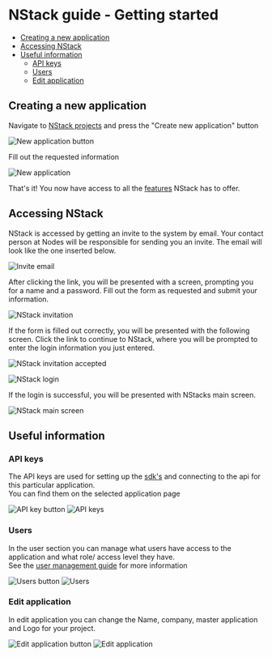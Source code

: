 # NStack guide - Getting started

* [Creating a new application](#creating-a-new-application)
* [Accessing NStack](#accessing-nstack)
* [Useful information](#useful-information)
	* [API keys](#api-keys)
	* [Users](#users)
	* [Edit application](#edit-application)

## Creating a new application

Navigate to [NStack projects](https://nstack.io/admin/projects) and press the "Create new application" button

![New application button](images/GettingStarted/New_application_button.png)

Fill out the requested information

![New application](images/GettingStarted/Create_new_application.png)

That's it! You now have access to all the [features](Features.md) NStack has to offer.

## Accessing NStack

NStack is accessed by getting an invite to the system by email. Your contact person at Nodes will be responsible for sending you an invite. The email will look like the one inserted below.

![Invite email](images/GettingStarted/invite_email.png)

After clicking the link, you will be presented with a screen, prompting you for a name and a password. Fill out the form as requested and submit your information.

![NStack invitation](images/GettingStarted/nstack_invitation.png)

If the form is filled out correctly, you will be presented with the following screen. Click the link to continue to NStack, where you will be prompted to enter the login information you just entered.

![NStack invitation accepted](images/GettingStarted/nstack_invitation_accepted.png)

![NStack login](images/GettingStarted/nstack_login.png)

If the login is successful, you will be presented with NStacks main screen.

![NStack main screen](images/GettingStarted/nstack_main.png)

## Useful information

### API keys
The API keys are used for setting up the [sdk's](Developers.md) and connecting to the api for this particular application.  
You can find them on the selected application page

![API key button](images/GettingStarted/API_Keys_Button.png)
![API keys](images/GettingStarted/API_Keys.png)

### Users
In the user section you can manage what users have access to the application and what role/ access level they have.  
See the [user management guide](User_management.md) for more information

![Users button](images/GettingStarted/Users_Button.png)
![Users](images/GettingStarted/Users.png)

### Edit application
In edit application you can change the Name, company, master application and Logo for your project.

![Edit application button](images/GettingStarted/Edit_Project_Button.png)
![Edit application](images/GettingStarted/Edit_Project.png)